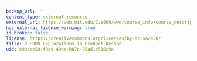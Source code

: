 ```yaml
---
backup_url: ''
content_type: external-resource
external_url: https://web.mit.edu/2.s009/www/course_info/course_description.html
has_external_license_warning: true
is_broken: false
license: https://creativecommons.org/licenses/by-nc-sa/4.0/
title: 2.S009 Explorations in Product Design
uid: c93ece59-f3a9-49aa-b07c-05ad1e516c9a
---
```

